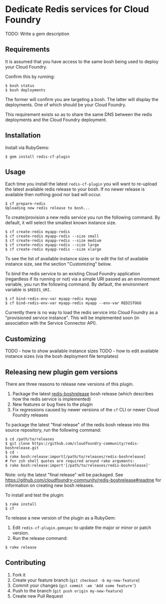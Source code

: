 # Dedicate Redis services for Cloud Foundry

TODO: Write a gem description

## Requirements

It is assumed that you have access to the same bosh being used to deploy your Cloud Foundry.

Confirm this by running:

```
$ bosh status
$ bosh deployments
```

The former will confirm you are targeting a bosh. The latter will display the deployments. One of which should be your Cloud Foundry.

This requirement exists so as to share the same DNS between the redis deployments and the Cloud Foundry deployment.

## Installation

Install via RubyGems:

```
$ gem install redis-cf-plugin
```

## Usage

Each time you install the latest `redis-cf-plugin` you will want to re-upload the latest available redis release to your bosh. If no newer release is available then nothing good nor bad will occur.

```
$ cf prepare-redis
Uploading new redis release to bosh...
```

To create/provision a new redis service you run the following command. By default, it will select the smallest known instance size.

```
$ cf create-redis myapp-redis
$ cf create-redis myapp-redis --size small
$ cf create-redis myapp-redis --size medium
$ cf create-redis myapp-redis --size large
$ cf create-redis myapp-redis --size xlarge
```

To see the list of available instance sizes or to edit the list of available instance size, see the section "Customizing" below.

To bind the redis service to an existing Cloud Foundry application (regardless if its running or not) via a simple URI passed as an environment variable, you run the following command. By default, the environment variable is `$REDIS_URI`.

```
$ cf bind-redis-env-var myapp-redis myapp
$ cf bind-redis-env-var myapp-redis myapp --env-var REDISTOGO
```

Currently there is no way to load the redis service into Cloud Foundry as a "provisioned service instance". This will be implemented soon (in association with the Service Connector API).

## Customizing

TODO - how to show available instance sizes
TODO - how to edit available instance sizes (via the bosh deployment file templates)

## Releasing new plugin gem versions

There are three reasons to release new versions of this plugin.

1. Package the latest [redis-boshrelease](https://github.com/cloudfoundry-community/redis-boshrelease) bosh release (which describes how the redis service is implemented)
2. New features or bug fixes to the plugin
3. Fix regressions caused by newer versions of the `cf` CLI or newer Cloud Foundry releases

To package the latest "final release" of the redis bosh release into this source repository, run the following command:

```
$ cd /path/to/releases
$ git clone https://github.com/cloudfoundry-community/redis-boshrelease.git
$ cd -
$ rake bosh:release:import[/path/to/releases/redis-boshrelease]
# for zsh shell quotes are required around rake arguments:
$ rake bosh:release:import'[/path/to/releases/redis-boshrelease]'
```

Note: only the latest "final release" will be packaged. See https://github.com/cloudfoundry-community/redis-boshrelease#readme for information on creating new bosh releases.

To install and test the plugin:

```
$ rake install
$ cf
```

To release a new version of the plugin as a RubyGem:

1. Edit `redis-cf-plugin.gemspec` to update the major or minor or patch version.
2. Run the release command:

```
$ rake release
```

## Contributing

1. Fork it
2. Create your feature branch (`git checkout -b my-new-feature`)
3. Commit your changes (`git commit -am 'Add some feature'`)
4. Push to the branch (`git push origin my-new-feature`)
5. Create new Pull Request
